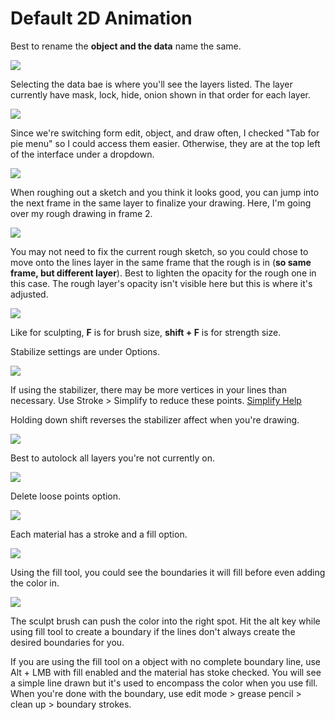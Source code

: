 # Default 2D Animation

Best to rename the **object and the data** name the same.

![](../../../.gitbook/assets/image%20%28103%29.png)

Selecting the data bae is where you'll see the layers listed. The layer currently have mask, lock, hide, onion shown in that order for each layer.

![](../../../.gitbook/assets/image%20%28100%29.png)

Since we're switching form edit, object, and draw often, I checked "Tab for pie menu" so I could access them easier. Otherwise, they are at the top left of the interface under a dropdown.

![](../../../.gitbook/assets/image%20%28101%29.png)

When roughing out a sketch and you think it looks good, you can jump into the next frame in the same layer to finalize your drawing. Here, I'm going over my rough drawing in frame 2.

![](../../../.gitbook/assets/image%20%28104%29.png)

You may not need to fix the current rough sketch, so you could chose to move onto the lines layer in the same frame that the rough is in \(**so same frame, but different layer**\). Best to lighten the opacity for the rough one in this case. The rough layer's opacity isn't visible here but this is where it's adjusted.

![](../../../.gitbook/assets/image%20%28102%29.png)

Like for sculpting, **F** is for brush size, **shift + F** is for strength size.

Stabilize settings are under Options.

![](../../../.gitbook/assets/image%20%28108%29.png)

If using the stabilizer, there may be more vertices in your lines than necessary. Use Stroke &gt; Simplify to reduce these points. [Simplify Help](https://docs.blender.org/manual/en/latest/grease_pencil/modes/edit/stroke_menu.html#simplify)

Holding down shift reverses the stabilizer affect when you're drawing.

![](../../../.gitbook/assets/image%20%28109%29.png)

Best to autolock all layers you're not currently on.

![](../../../.gitbook/assets/image%20%28110%29.png)

Delete loose points option.

![](../../../.gitbook/assets/image%20%28106%29.png)

Each material has a stroke and a fill option.

![](../../../.gitbook/assets/image%20%28107%29.png)

Using the fill tool, you could see the boundaries it will fill before even adding the color in.

![](../../../.gitbook/assets/image%20%28105%29.png)

The sculpt brush can push the color into the right spot. Hit the alt key while using fill tool to create a boundary if the lines don't always create the desired boundaries for you.



If you are using the fill tool on a object with no complete boundary line, use Alt + LMB with fill enabled and the material has stoke checked. You will see a simple line drawn but it's used to encompass the color when you use fill. When you're done with the boundary, use edit mode &gt; grease pencil &gt; clean up &gt; boundary strokes.

